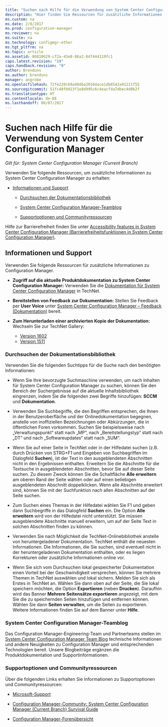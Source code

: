 ```yaml
---
title: "Suchen nach Hilfe für die Verwendung von System Center Configuration Manager | Microsoft-Dokumentation"
description: "Hier finden Sie Ressourcen für zusätzliche Informationen zu System Center Configuration Manager."
ms.custom: na
ms.date: 2/8/2017
ms.prod: configuration-manager
ms.reviewer: na
ms.suite: na
ms.technology: configmgr-other
ms.tgt_pltfrm: na
ms.topic: article
ms.assetid: 86810629-cf2a-43e8-86a2-847444119fc1
caps.latest.revision: "19"
caps.handback.revision: "0"
author: Brenduns
ms.author: brenduns
manager: angrobe
ms.openlocfilehash: 72fe220cb9a40d6a20164ace1db8542a91221f55
ms.sourcegitcommit: 51fc48fb023f1e8d995c6c4eacfda7dbec4d0b2f
ms.translationtype: HT
ms.contentlocale: de-DE
ms.lasthandoff: 08/07/2017
---
```

# <a name="find-help-for-using-system-center-configuration-manager"></a>Suchen nach Hilfe für die Verwendung von System Center Configuration Manager

*Gilt für: System Center Configuration Manager (Current Branch)*

Verwenden Sie folgende Ressourcen, um zusätzliche Informationen zu System Center Configuration Manager zu erhalten:  

-   [Informationen und Support](#bkmk_Info)  

    -   [Durchsuchen der Dokumentationsbibliothek](#BKMK_SearchTips)  

    -   [System Center Configuration Manager-Teamblog](#BKMK_ProductGroupBlog)  
    -   [Supportoptionen und Communityressourcen](#BKMK_SupportOptions)

  Hilfe zur Barrierefreiheit finden Sie unter [Accessibility features in System Center Configuration Manager (Barrierefreiheitsfunktionen in System Center Configuration Manager)](../../core/understand/accessibility-features.md).

##  <a name="bkmk_Info"></a> Informationen und Support  
 Verwenden Sie folgende Ressourcen für zusätzliche Informationen zu Configuration Manager.  

-   **Zugriff auf die aktuelle Produktdokumentation zu System Center Configuration Manager:** Verwenden Sie die [Dokumentation für System Center Configuration Manager](http://go.microsoft.com/fwlink/p/?LinkId=691974) in TechNet.

-   **Bereitstellen von Feedback zur Dokumentation:** Stellen Sie Feedback per **User Voice** unter [System Center Configuration Manager – Feedback (Dokumentation)](https://configurationmanager.uservoice.com/forums/300492-ideas/category/112371-documentation) bereit.  

-   **Zum Herunterladen einer archivierten Kopie der Dokumentation:** Wechseln Sie zur TechNet Gallery:

    - [Version 1602](https://gallery.technet.microsoft.com/documentation-for-system-ea90eaf1)
    - [Version 1511](https://gallery.technet.microsoft.com/documentation-for-system-ea90eaf1)

###  <a name="BKMK_SearchTips"></a> Durchsuchen der Dokumentationsbibliothek  
 Verwenden Sie die folgenden Suchtipps für die Suche nach den benötigten Informationen:  

-   Wenn Sie Ihre bevorzugte Suchmaschine verwenden, um nach Inhalten für System Center Configuration Manager zu suchen, können Sie den Bereich der Suchergebnisse auf die aktuelle Inhaltsbibliothek eingrenzen, indem Sie die folgenden zwei Begriffe hinzufügen: **SCCM** und **Dokumentation**.

-   Verwenden Sie Suchbegriffe, die den Begriffen entsprechen, die Ihnen in der Benutzeroberfläche und der Onlinedokumentation begegnen, anstelle von inoffiziellen Bezeichnungen oder Abkürzungen, die in öffentlichen Foren vorkommen. Suchen Sie beispielsweise nach „Verwaltungspunkt“ statt nach „MP“, nach „Bereitstellungstyp“ statt nach „DT“ und nach „Softwareupdates“ statt nach „SUM“.  

-   Wenn Sie auf einer Seite in TechNet oder in der Hilfedatei suchen (z.B. durch Drücken von STRG+F1 und Eingeben von Suchbegriffen im Dialogfeld **Suchen**), ist der Text in den ausgeblendeten Abschnitten nicht in den Ergebnissen enthalten. Erweitern Sie die Abschnitte für die Textsuche in ausgeblendeten Abschnitten, bevor Sie auf dieser Seite suchen. Zu diesem Zweck können Sie die Schaltfläche **Alle erweitern** am oberen Rand der Seite wählen oder auf einen beliebigen ausgeblendeten Abschnitt doppelklicken. Wenn alle Abschnitte erweitert sind, können Sie mit der Suchfunktion nach allen Abschnitten auf der Seite suchen.  

-   Zum Suchen eines Themas in der Hilfedatei wählen Sie F1 und geben dann Suchbegriffe in das Dialogfeld **Suchen** ein. Die Option **Alle erweitern** wird von der Hilfedatei nicht unterstützt. Sie müssen ausgeblendete Abschnitte manuell erweitern, um auf der Seite Text in solchen Abschnitten finden zu können.  

-   Verwenden Sie nach Möglichkeit die TechNet-Onlinebibliothek anstelle von heruntergeladener Dokumentation. TechNet enthält die neuesten Informationen. Die Informationen, die Sie suchen, sind eventuell nicht in der heruntergeladenen Dokumentation enthalten, oder es liegen Korrekturen oder zusätzliche Informationen online vor.  

-   Wenn Sie sich vom Durchsuchen lokal gespeicherter Dokumentation einen Vorteil bei der Geschwindigkeit versprechen, können Sie mehrere Themen in TechNet auswählen und lokal sichern. Melden Sie sich als Erstes in TechNet an. Wählen Sie dann oben auf der Seite, die Sie lokal speichern möchten, die Option **Exportieren** (neben **Drucken**). Daraufhin wird das Banner **Mehrere Seitensätze exportieren** angezeigt, mit dem Sie die zu speichernden Seiten hinzufügen und entfernen können. Wählen Sie dann **Seiten verwalten**, um die Seiten zu exportieren. Weitere Informationen finden Sie auf dem Banner unter **Hilfe**.  

###  <a name="BKMK_ProductGroupBlog"></a> System Center Configuration Manager-Teamblog  
 Das Configuration Manager-Engineering-Team und Partnerteams stellen im [System Center Configuration Manager Team Blog](http://go.microsoft.com/fwlink/?LinkId=191941) technische Informationen und andere Neuigkeiten zu Configuration Manager und entsprechenden Technologien bereit. Unsere Blogbeiträge ergänzen die Produktdokumentation und Supportinformationen.  

###  <a name="BKMK_SupportOptions"></a> Supportoptionen und Communityressourcen  
 Über die folgenden Links erhalten Sie Informationen zu Supportoptionen und Communityressourcen:  

-   [Microsoft-Support](http://go.microsoft.com/fwlink/?LinkId=243064)  

-   [Configuration Manager-Community: System Center Configuration Manager (Current Branch) Survival Guide](http://social.technet.microsoft.com/wiki/contents/articles/33035.system-center-configuration-manager-current-branch-survival-guide.aspx )  

-   [Configuration Manager-Forenübersicht](https://social.technet.microsoft.com/Forums/en-US/home?category=ConfigMgrCB)  
